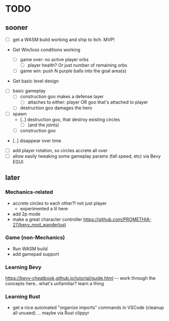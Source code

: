 # TODO

## sooner

- [ ] get a WASM build working and ship to itch. MVP!
- Get Win/loss conditions working

  - [ ] game over: no active player orbs
    - [ ] player health? Or just number of remaining orbs
  - [ ] game win: push N purple balls into the goal area(s)

- Get basic level design

- [ ] basic gameplay
  - [ ] construction goo makes a defense layer
    - [ ] attaches to either: player OR goo that's attached to player
  - [ ] destruction goo damages the hero
- [ ] spawn
  - [..] destruction goo, that destroy existing circles
    - [ ] (and the joints)
  - [ ] construction goo
- [..] disappear over time
- [ ] add player rotation, so circles accrete all over
- [ ] allow easily tweaking some gameplay params (fall speed, etc) via Bevy EGUI

## later

### Mechanics-related

- accrete circles to each other?! not just player
  - experimented a lil here
- add 2p mode
- make a great character controller https://github.com/PROMETHIA-27/bevy_mod_wanderlust

### Game (non-Mechanics)

- Run WASM build
- add gamepad support

### Learning Bevy

https://bevy-cheatbook.github.io/tutorial/guide.html -- work through the concepts here.. what's unfamiliar? learn a thing

### Learning Rust

- get a nice automated "organize imports" commands in VSCode (cleanup all unused) ... maybe via Rust clippyr
